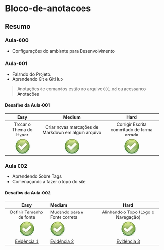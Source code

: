 # Bloco-de-anotacoes

## Resumo

### Aula-000

 - Configurações do ambiente para Desenvolvimento
 
### Aula-001

 - Falando do Projeto.
 - Aprendendo Git e GitHub 
 > Anotações de comandos estão no arquivo `001.md` ou acessando [Anotações](https://github.com/AdalbertoGarc/Bloco-de-anotacoes/blob/master/Aulas/Aula-001/001.md "Github Anotações")
 
 #### Desafios da Aula-001
| Easy                     | Medium                                             | Hard                                       |
| :----------------------: | :------------------------------------------------: | :----------------------------------------: |
| Trocar o Thema do Hyper  | Criar novas marcações de Markdown em algum arquivo | Corrigir Escrita commitado de forma errada |
| ![alt text][logo1]       | ![alt text][logo1]                                 | ![alt text][logo1]                         |

[logo1]:https://github.com/AdalbertoGarc/Bloco-de-anotacoes/blob/master/Aulas/Icons/icon-sucesso.jpg "Sucesso"
[logo2]:https://github.com/AdalbertoGarc/Bloco-de-anotacoes/blob/master/Aulas/Icons/icon-em-progresso.jpg "Em Progresso"



### Aula 002

 - Aprendendo Sobre Tags.
 - Comenaçando a fazer o topo do site

 #### Desafios da Aula-002
| Easy                     | Medium                       | Hard                                       |
| :----------------------: | :--------------------------- | :----------------------------------------: |
| Definir Tamanho de fonte | Mudando para a Fonte correta | Alinhando o Topo (Logo e Navegação)        |
| ![alt text][logo1]       | ![alt text][logo1]           | ![alt text][logo1]                         |
| [Evidência 1](https://github.com/AdalbertoGarc/Bloco-de-anotacoes/tree/master/Aulas/Desafios/Aula-002/easy-mudando-tamanho-fonte.png "Github Evidência 1")       | [Evidência 2](https://github.com/AdalbertoGarc/Bloco-de-anotacoes/tree/master/Aulas/Desafios/Aula-002/hard-alinhando-topo-e-menu-de-navegacao.png "Github Evidência 2")           | [Evidência 3](https://github.com/AdalbertoGarc/Bloco-de-anotacoes/tree/master/Aulas/Desafios/Aula-002/medium-ajustando-tipo-da-fonte.png "Github Evidência 3")                         |

[logo1]:https://github.com/AdalbertoGarc/Bloco-de-anotacoes/blob/master/Aulas/Icons/icon-sucesso.jpg "Sucesso"
[logo2]:https://github.com/AdalbertoGarc/Bloco-de-anotacoes/blob/master/Aulas/Icons/icon-em-progresso.jpg "Em Progresso"